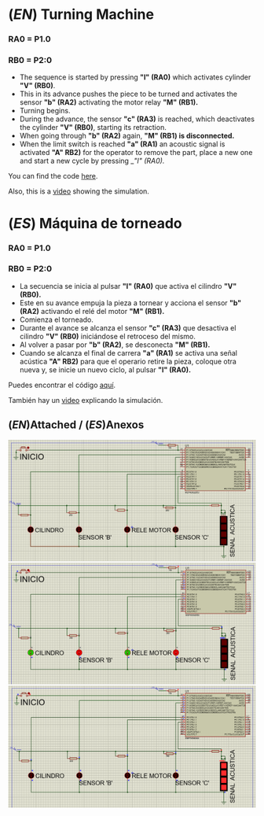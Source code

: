 # (_EN_) __Turning Machine__
### __RA0 = P1.0__
### __RB0 = P2:0__
* The sequence is started by pressing __"I" (RA0)__ which activates cylinder __"V" (RB0)__.
* This in its advance pushes the piece to be turned and activates the sensor __"b" (RA2)__ activating the motor relay __"M" (RB1).__
* Turning begins.
* During the advance, the sensor __"c" (RA3)__ is reached, which deactivates the cylinder __"V" (RB0)__, starting its retraction.
* When going through __"b" (RA2)__ again, __"M" (RB1) is disconnected.__
* When the limit switch is reached __"a" (RA1)__ an acoustic signal is activated __"A" RB2)__ for the operator to remove the part, place a new one and start a new cycle by pressing __"I" (RA0)._

You can find the code [here](https://github.com/Edgar-La/Microcontroller-Architecture/blob/main/Turning-machine/main.c).

Also, this is a [video](https://drive.google.com/file/d/1AW2O7KcQvO7X0JAEUhGa8kGq3OfJqP_y/view?usp=sharing) showing the simulation.

# (_ES_) __Máquina de torneado__
### __RA0 = P1.0__
### __RB0 = P2:0__
* La secuencia se inicia al pulsar __"I" (RA0)__ que activa el cilindro __"V" (RB0).__
* Este en su avance empuja la pieza a tornear y acciona el sensor __"b" (RA2)__ activando el relé del motor __"M" (RB1).__
* Comienza el torneado.
* Durante el avance se alcanza el sensor __"c" (RA3)__ que desactiva el cilindro __"V" (RB0)__ iniciándose el retroceso del mismo.
* Al volver a pasar por __"b" (RA2)__, se desconecta __"M" (RB1).__
* Cuando se alcanza el final de carrera __"a" (RA1)__ se activa una señal acústica __"A" RB2)__ para que el operario retire la pieza, coloque otra nueva y, se inicie un nuevo ciclo, al pulsar __"I" (RA0).__

Puedes encontrar el código [aquí](https://github.com/Edgar-La/Microcontroller-Architecture/blob/main/Turning-machine/main.c).

También hay un [video](https://drive.google.com/file/d/1AW2O7KcQvO7X0JAEUhGa8kGq3OfJqP_y/view?usp=sharing) explicando la simulación.

## (_EN_)Attached / (_ES_)Anexos
![FIG1](https://github.com/Edgar-La/Microcontroller-Architecture/blob/main/Turning-machine/C_00.PNG)
![FIG2](https://github.com/Edgar-La/Microcontroller-Architecture/blob/main/Turning-machine/C_01.PNG)
![FIG3](https://github.com/Edgar-La/Microcontroller-Architecture/blob/main/Turning-machine/C_02.PNG)
